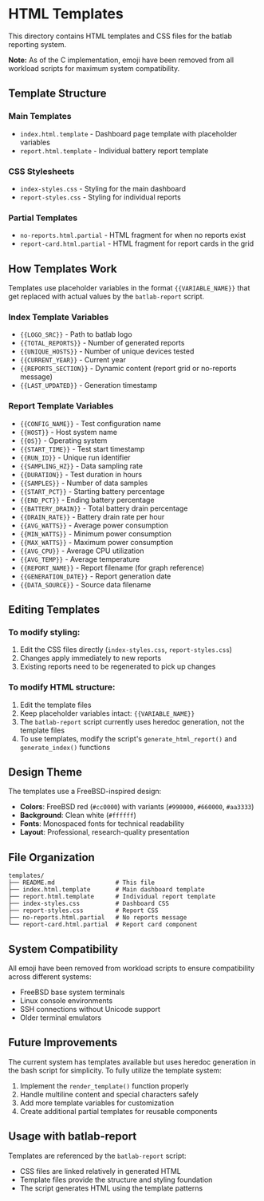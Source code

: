 # HTML Templates

This directory contains HTML templates and CSS files for the batlab reporting system.

**Note:** As of the C implementation, emoji have been removed from all workload scripts for maximum system compatibility.

## Template Structure

### Main Templates
- `index.html.template` - Dashboard page template with placeholder variables
- `report.html.template` - Individual battery report template

### CSS Stylesheets
- `index-styles.css` - Styling for the main dashboard
- `report-styles.css` - Styling for individual reports

### Partial Templates
- `no-reports.html.partial` - HTML fragment for when no reports exist
- `report-card.html.partial` - HTML fragment for report cards in the grid

## How Templates Work

Templates use placeholder variables in the format `{{VARIABLE_NAME}}` that get replaced with actual values by the `batlab-report` script.

### Index Template Variables
- `{{LOGO_SRC}}` - Path to batlab logo
- `{{TOTAL_REPORTS}}` - Number of generated reports
- `{{UNIQUE_HOSTS}}` - Number of unique devices tested
- `{{CURRENT_YEAR}}` - Current year
- `{{REPORTS_SECTION}}` - Dynamic content (report grid or no-reports message)
- `{{LAST_UPDATED}}` - Generation timestamp

### Report Template Variables
- `{{CONFIG_NAME}}` - Test configuration name
- `{{HOST}}` - Host system name
- `{{OS}}` - Operating system
- `{{START_TIME}}` - Test start timestamp
- `{{RUN_ID}}` - Unique run identifier
- `{{SAMPLING_HZ}}` - Data sampling rate
- `{{DURATION}}` - Test duration in hours
- `{{SAMPLES}}` - Number of data samples
- `{{START_PCT}}` - Starting battery percentage
- `{{END_PCT}}` - Ending battery percentage
- `{{BATTERY_DRAIN}}` - Total battery drain percentage
- `{{DRAIN_RATE}}` - Battery drain rate per hour
- `{{AVG_WATTS}}` - Average power consumption
- `{{MIN_WATTS}}` - Minimum power consumption
- `{{MAX_WATTS}}` - Maximum power consumption
- `{{AVG_CPU}}` - Average CPU utilization
- `{{AVG_TEMP}}` - Average temperature
- `{{REPORT_NAME}}` - Report filename (for graph reference)
- `{{GENERATION_DATE}}` - Report generation date
- `{{DATA_SOURCE}}` - Source data filename

## Editing Templates

### To modify styling:
1. Edit the CSS files directly (`index-styles.css`, `report-styles.css`)
2. Changes apply immediately to new reports
3. Existing reports need to be regenerated to pick up changes

### To modify HTML structure:
1. Edit the template files
2. Keep placeholder variables intact: `{{VARIABLE_NAME}}`
3. The `batlab-report` script currently uses heredoc generation, not the template files
4. To use templates, modify the script's `generate_html_report()` and `generate_index()` functions

## Design Theme

The templates use a FreeBSD-inspired design:
- **Colors**: FreeBSD red (`#cc0000`) with variants (`#990000`, `#660000`, `#aa3333`)
- **Background**: Clean white (`#ffffff`)
- **Fonts**: Monospaced fonts for technical readability
- **Layout**: Professional, research-quality presentation

## File Organization

```
templates/
├── README.md                 # This file
├── index.html.template       # Main dashboard template
├── report.html.template      # Individual report template
├── index-styles.css          # Dashboard CSS
├── report-styles.css         # Report CSS
├── no-reports.html.partial   # No reports message
└── report-card.html.partial  # Report card component
```

## System Compatibility

All emoji have been removed from workload scripts to ensure compatibility across different systems:
- FreeBSD base system terminals
- Linux console environments
- SSH connections without Unicode support
- Older terminal emulators

## Future Improvements

The current system has templates available but uses heredoc generation in the bash script for simplicity. To fully utilize the template system:

1. Implement the `render_template()` function properly
2. Handle multiline content and special characters safely
3. Add more template variables for customization
4. Create additional partial templates for reusable components

## Usage with batlab-report

Templates are referenced by the `batlab-report` script:
- CSS files are linked relatively in generated HTML
- Template files provide the structure and styling foundation
- The script generates HTML using the template patterns